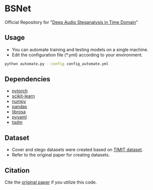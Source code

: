 # BSNet

Official Repository for "[Deep Audio Steganalysis in Time Domain](https://dl.acm.org/doi/abs/10.1145/3369412.3395064)"

## Usage

- You can automate training and testing models on a single machine.
- Edit the configuration file (*.yml) according to your environment.

```bash
python automate.py --config config_automate.yml
```

## Dependencies
- [pytorch](https://pytorch.org)
- [scikit-learn](https://scikit-learn.org)
- [numpy](https://numpy.org)
- [pandas](https://pandas.pydata.org)
- [librosa](https://github.com/librosa/librosa)
- [pyyaml](https://pyyaml.org)
- [tqdm](https://github.com/tqdm/tqdm)


## Dataset
- Cover and stego datasets were created based on [TIMIT dataset](https://catalog.ldc.upenn.edu/LDC93S1).
- Refer to the original paper for creating datasets.


## Citation
Cite the [original paper](https://dl.acm.org/doi/abs/10.1145/3369412.3395064) if you utilize this code.
